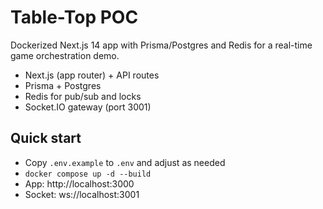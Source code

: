# Table-Top POC

Dockerized Next.js 14 app with Prisma/Postgres and Redis for a real-time game orchestration demo.

- Next.js (app router) + API routes
- Prisma + Postgres
- Redis for pub/sub and locks
- Socket.IO gateway (port 3001)

## Quick start

- Copy `.env.example` to `.env` and adjust as needed
- `docker compose up -d --build`
- App: http://localhost:3000
- Socket: ws://localhost:3001
